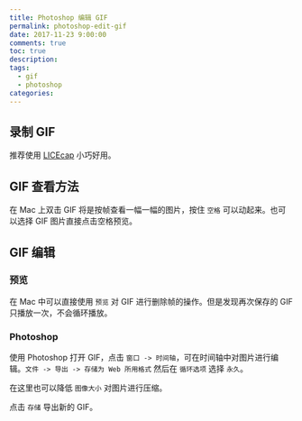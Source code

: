 ```yaml
---
title: Photoshop 编辑 GIF
permalink: photoshop-edit-gif
date: 2017-11-23 9:00:00
comments: true
toc: true
description:
tags:
  - gif
  - photoshop
categories:
---
```


## 录制 GIF
推荐使用 [LICEcap](https://www.cockos.com/licecap/) 小巧好用。

## GIF 查看方法
在 Mac 上双击 GIF 将是按帧查看一幅一幅的图片，按住 `空格` 可以动起来。也可以选择 GIF 图片直接点击空格预览。

<!-- more -->

## GIF 编辑

### 预览
在 Mac 中可以直接使用 `预览` 对 GIF 进行删除帧的操作。但是发现再次保存的 GIF 只播放一次，不会循环播放。

### Photoshop
使用 Photoshop 打开 GIF，点击 `窗口 -> 时间轴`，可在时间轴中对图片进行编辑。`文件 -> 导出 -> 存储为 Web 所用格式` 然后在 `循环选项` 选择 `永久`。

在这里也可以降低 `图像大小` 对图片进行压缩。

点击 `存储` 导出新的 GIF。

